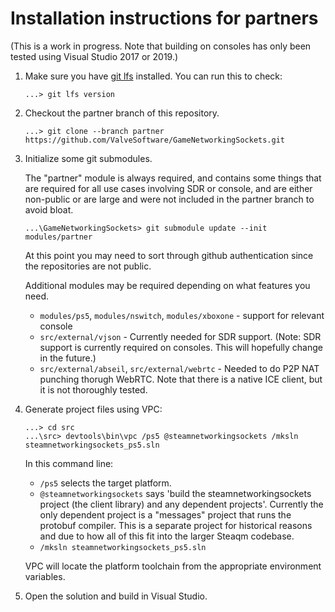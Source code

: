 # Installation instructions for partners

(This is a work in progress.  Note that building on consoles has only been tested using Visual Studio 2017 or 2019.)

1. Make sure you have [git lfs](https://git-lfs.com/) installed.  You can run this to check:

    ```
    ...> git lfs version
    ```

2. Checkout the partner branch of this repository.

    ```
    ...> git clone --branch partner https://github.com/ValveSoftware/GameNetworkingSockets.git
    ```

3. Initialize some git submodules.

    The "partner" module is always required, and contains some things that
    are required for all use cases involving SDR or console, and are either non-public
    or are large and were not included in the partner branch to avoid bloat.

    ```
    ...\GameNetworkingSockets> git submodule update --init modules/partner
    ```

    At this point you may need to sort through github authentication since the repositories
    are not public.

    Additional modules may be required depending on what features you need.
    - `modules/ps5`, `modules/nswitch`, `modules/xboxone` - support for relevant console
    - `src/external/vjson` - Currently needed for SDR support.  (Note: SDR support is currently
      required on consoles.  This will hopefully change in the future.)
    - `src/external/abseil`, `src/external/webrtc` - Needed to do P2P NAT punching thorugh WebRTC.
      Note that there is a native ICE client, but it is not thoroughly tested.

4. Generate project files using VPC:

    ```
    ...> cd src
    ...\src> devtools\bin\vpc /ps5 @steamnetworkingsockets /mksln steamnetworkingsockets_ps5.sln
    ```

    In this command line:
    - `/ps5` selects the target platform.
    - `@steamnetworkingsockets` says 'build the steamnetworkingsockets project (the client library) and any dependent projects'.  Currently the only dependent project is a "messages" project that runs the protobuf compiler.  This is a separate project for historical reasons and due to how all of this fit into the larger Steaqm codebase.
    - `/mksln steamnetworkingsockets_ps5.sln`

    VPC will locate the platform toolchain from the appropriate environment variables.

5. Open the solution and build in Visual Studio.